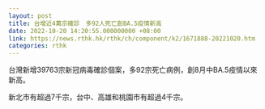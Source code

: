 ```yaml
---
layout: post
title: 台增近4萬宗確診　多92人死亡創BA.5疫情新高
date: 2022-10-20 14:20:55.000000000 +08:00
link: https://news.rthk.hk/rthk/ch/component/k2/1671888-20221020.htm
categories: rthk
---
```


台灣新增39763宗新冠病毒確診個案，多92宗死亡病例，創8月中BA.5疫情以來新高。

新北市有超過7千宗，台中、高雄和桃園市有超過4千宗。

